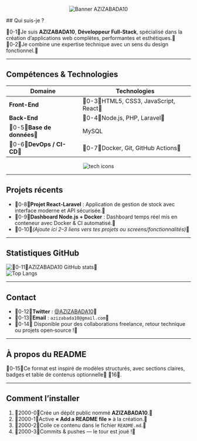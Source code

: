 <p align="center">
  <img src="https://capsule-render.vercel.app/api?type=waving&color=gradient&height=120&section=header&text=Bienvenue%20sur%20le%20profil%20d%27AZIZABADA10&fontSize=48&animation=fadeIn" alt="Banner AZIZABADA10"/>
</p>
##  Qui suis-je ?

0-1Je suis **AZIZABADA10**, **Développeur Full‑Stack**, spécialisé dans la création d’applications web complètes, performantes et esthétiques.   
0-2Je combine une expertise technique avec un sens du design fonctionnel. 

---

##  Compétences & Technologies

| Domaine           | Technologies |
|------------------|--------------|
| **Front-End**     | 0-3HTML5, CSS3, JavaScript, React  |
| **Back-End**      | 0-4Node.js, PHP, Laravel           |
| 0-5**Base de données**  | MySQL                     |
| 0-6**DevOps / CI-CD** | 0-7Docker, Git, GitHub Actions    |

<p align="center">
  <img src="https://skillicons.dev/icons?i=html,css,js,react,nodejs,php,laravel,mysql,docker,git&theme=dark" alt="tech icons"/>
</p>

---

##  Projets récents

- 0-8**Projet React‑Laravel** : Application de gestion de stock avec interface moderne et API sécurisée. 
- 0-9**Dashboard Node.js + Docker** : Dashboard temps réel mis en conteneur avec Docker & CI automatisé. 
- 0-10*(Ajoute ici 2–3 liens vers tes projets ou screens/fonctionnalités)* 

---

##  Statistiques GitHub

![0-11AZIZABADA10 GitHub stats ](https://github-readme-stats.vercel.app/api?username=AZIZABADA10&show_icons=true&theme=dark)  
![Top Langs](https://github-readme-stats.vercel.app/api/top-langs/?username=AZIZABADA10&layout=compact&theme=dark)

---

##  Contact

- 0-12**Twitter** : [@AZIZABADA10](https://twitter.com/AZIZABADA10)   
- 0-13**Email** : `azizabada10@gmail.com`   
- 0-14 Disponible pour des collaborations freelance, retour technique ou projets open‑source ! 

---

##  À propos du README

0-15Ce format est inspiré de modèles structurés, avec sections claires, badges et table de contenus optionnelle  16.

---

##  Comment l’installer

1. 2000-0Crée un dépôt public nommé **AZIZABADA10**. 
2. 2000-1Active **« Add a README file »** à la création. 
3. 2000-2Colle ce contenu dans le fichier `README.md`. 
4. 2000-3Commits & pushes — le tour est joué ! 

